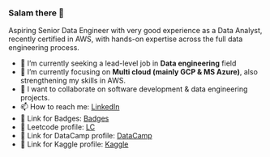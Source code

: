 
### Salam there 👋


Aspiring Senior Data Engineer with very good experience as a Data Analyst, recently certified in AWS, with hands-on expertise across the full data engineering process.


- 🔭 I’m currently seeking a lead-level job in **Data engineering** field
- 🌱 I’m currently focusing on **Multi cloud (mainly GCP & MS Azure)**, also strengthening my skills in AWS.
- 👯 I want to collaborate on software development & data engineering projects.
- 📫 How to reach me:  [LinkedIn](https://www.linkedin.com/in/bkhalaf/) 
- 🔗 Link for Badges:   [Badges](https://www.credly.com/users/basem-khalaf94/badges)
- 🔗 Leetcode profile:   [LC](https://leetcode.com/bkhalaf/)                                      
- 🔗 Link for DataCamp profile:   [DataCamp](https://www.datacamp.com/profile/bkhalaf94)  
- 🔗 Link for Kaggle profile:    [Kaggle]( https://www.kaggle.com/basemkhalaf)  
